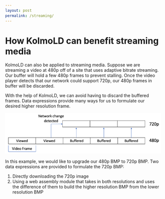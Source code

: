 ```yaml
---
layout: post
permalink: /streaming/
---
```


# How KolmoLD can benefit streaming media

KolmoLD can also be applied to streaming media. 
Suppose we are streaming a video at 480p off of a site that uses adaptive bitrate streaming.
Our buffer will hold a few 480p frames to prevent stalling. Once the video player detects that our network could support 720p, our 480p frames in buffer will be discarded. 

With the help of KolmoLD, we can avoid having to discard the buffered frames. 
Data expressions provide many ways for us to formulate our desired higher resolution frame. 

![Streaming Diagram](/images/streaming_diagram.png)

In this example, we would like to upgrade our 480p BMP to 720p BMP.
Two data expressions are provided to formulate the 720p BMP:
1. Directly downloading the 720p image 
2. Using a web assembly module that takes in both resolutions and uses the difference of them to build the higher resolution BMP from the lower resolution BMP






